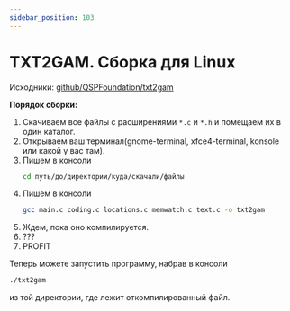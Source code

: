 ```yaml
---
sidebar_position: 103
---
```


# TXT2GAM. Сборка для Linux
<!-- [:informarch_forlinux] -->

Исходники: [github/QSPFoundation/txt2gam](https://github.com/QSPFoundation/txt2gam)

**Порядок сборки:**

1. Скачиваем все файлы с расширениями `*.c` и `*.h` и помещаем их в один каталог.
2. Открываем ваш терминал(gnome-terminal, xfce4-terminal, konsole или какой у вас там).
3. Пишем в консоли
	```bash
	cd путь/до/директории/куда/скачали/файлы
	```
4. Пишем в консоли
	```bash
	gcc main.c coding.c locations.c memwatch.c text.c -o txt2gam
	```
5. Ждем, пока оно компилируется.
6. ???
7. PROFIT

Теперь можете запустить программу, набрав в консоли

```bash
./txt2gam
```

из той директории, где лежит откомпилированный файл.
